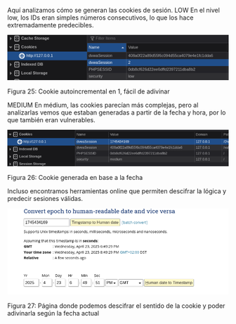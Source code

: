 Aquí analizamos cómo se generan las cookies de sesión.
LOW 
En el nivel low, los IDs eran simples números consecutivos, lo que los hace extremadamente predecibles.

![Figura 26](./imagenes/image26.png)


Figura 25: Cookie autoincremental en 1, fácil de adivinar

MEDIUM
En médium, las cookies parecían más complejas, pero al analizarlas vemos que estaban generadas a partir de la fecha y hora, por lo que también eran vulnerables. 

![Figura 27](./imagenes/image27.png)


Figura 26: Cookie generada en base a la fecha

Incluso encontramos herramientas online que permiten descifrar la lógica y predecir sesiones válidas.

![Figura 28](./imagenes/image28.png)


Figura 27: Página donde podemos descifrar el sentido de la cookie y poder adivinarla según la fecha actual
